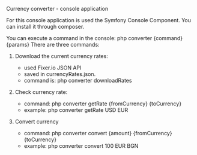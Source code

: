Currency converter - console application

For this console application is used the Symfony Console Component. You can install it through composer.

You can execute a command in the console: php converter {command} {params}
There are three commands:

1. Download the current currency rates:
	- used Fixer.io JSON API
	- saved in currencyRates.json.
	- command is:
		php converter downloadRates

2. Check currency rate:
	- command:
		php converter getRate {fromCurrency} {toCurrency}
	- example:
		php converter getRate USD EUR

3. Convert currency
	- command:
		php converter convert {amount} {fromCurrency} {toCurrency}
	- example:
		php converter convert 100 EUR BGN
